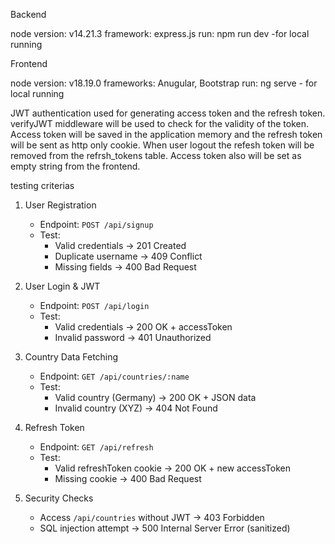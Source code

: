 Backend

node version: v14.21.3
framework: express.js
run: npm run dev -for local running


Frontend

node version: v18.19.0
frameworks: Anugular, Bootstrap
run: ng serve - for local running

JWT authentication used for generating access token and the refresh token.
verifyJWT middleware will be used to check for the validity of the token.
Access token will be saved in the application memory and the refresh token will be sent as http only cookie.
When user logout the refesh token will be removed from the refrsh_tokens table.
Access token also will be set as empty string from the frontend.


testing criterias
1. User Registration  
   - Endpoint: `POST /api/signup`  
   - Test:  
     - Valid credentials → 201 Created  
     - Duplicate username → 409 Conflict  
     - Missing fields → 400 Bad Request  

2. User Login & JWT  
   - Endpoint: `POST /api/login`  
   - Test:  
     - Valid credentials → 200 OK + accessToken  
     - Invalid password → 401 Unauthorized  

3. Country Data Fetching  
   - Endpoint: `GET /api/countries/:name`  
   - Test:  
     - Valid country (Germany) → 200 OK + JSON data  
     - Invalid country (XYZ) → 404 Not Found  

4. Refresh Token  
   - Endpoint: `GET /api/refresh`  
   - Test:  
     - Valid refreshToken cookie → 200 OK + new accessToken  
     - Missing cookie → 400 Bad Request  

5. Security Checks  
   - Access `/api/countries` without JWT → 403 Forbidden  
   - SQL injection attempt → 500 Internal Server Error (sanitized)  
